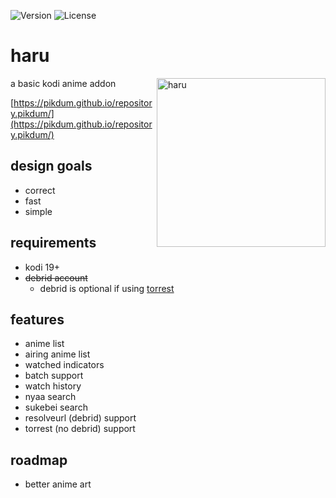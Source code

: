 ![Version](https://img.shields.io/github/v/tag/pikdum/plugin.video.haru?label=version&logo=github)
![License](https://img.shields.io/github/license/pikdum/plugin.video.haru)

# haru

<img src="icon.png" width="270" align="right" alt="haru">

a basic kodi anime addon

[https://pikdum.github.io/repository.pikdum/](https://pikdum.github.io/repository.pikdum/)

## design goals

- correct
- fast
- simple

## requirements

- kodi 19+
- ~~debrid account~~
  - debrid is optional if using [torrest](https://github.com/i96751414/plugin.video.torrest)

## features

- anime list
- airing anime list
- watched indicators
- batch support
- watch history
- nyaa search
- sukebei search
- resolveurl (debrid) support
- torrest (no debrid) support

## roadmap

- better anime art
